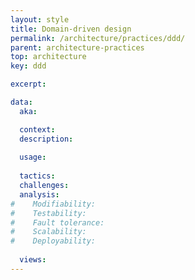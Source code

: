 ```yaml
---
layout: style
title: Domain-driven design
permalink: /architecture/practices/ddd/
parent: architecture-practices
top: architecture
key: ddd

excerpt:

data:
  aka:

  context:
  description:
 
  usage:
  
  tactics:
  challenges:
  analysis:
#    Modifiability:
#    Testability:
#    Fault tolerance:
#    Scalability:
#    Deployability:
    
  views:
---
```

